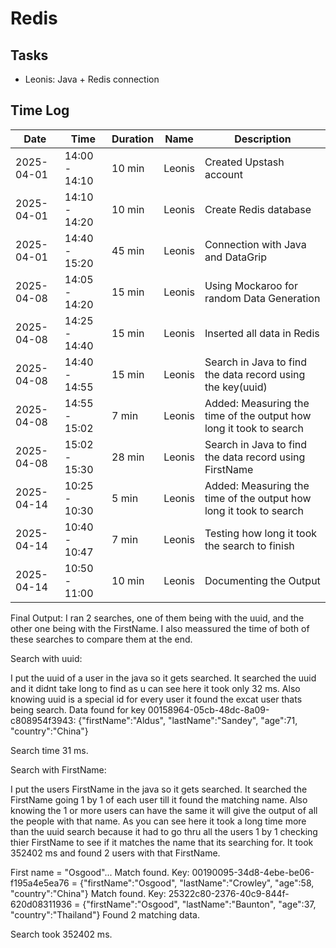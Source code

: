 # Redis

## Tasks

- Leonis: Java + Redis connection

## Time Log

| Date       | Time            | Duration | Name     | Description                  |
|------------|-----------------|----------|----------|------------------------------|
| 2025-04-01 | 14:00 - 14:10   | 10 min   | Leonis   | Created Upstash account      |
| 2025-04-01 | 14:10 - 14:20   | 10 min   | Leonis   | Create Redis database        |
| 2025-04-01 | 14:40 - 15:20   | 45 min   | Leonis   | Connection with Java and DataGrip        |
| 2025-04-08 | 14:05 - 14:20   | 15 min   | Leonis   | Using Mockaroo for random Data Generation     |
| 2025-04-08 | 14:25 - 14:40   | 15 min   | Leonis   | Inserted all data in Redis     |
| 2025-04-08 | 14:40 - 14:55   | 15 min   | Leonis   | Search in Java to find the data record using the key(uuid)     |
| 2025-04-08 | 14:55 - 15:02   | 7 min   | Leonis   | Added: Measuring the time of the output how long it took to search     |
| 2025-04-08 | 15:02 - 15:30   | 28 min   | Leonis   | Search in Java to find the data record using FirstName     |
| 2025-04-14 | 10:25 - 10:30   | 5 min   | Leonis   | Added: Measuring the time of the output how long it took to search    |
| 2025-04-14 | 10:40 - 10:47   | 7 min   | Leonis   | Testing how long it took the search to finish    |
| 2025-04-14 | 10:50 - 11:00   | 10 min   | Leonis   | Documenting the Output    |



Final Output:
I ran 2 searches, one of them being with the uuid, and the other one being with the FirstName.
I also meassured the time of both of these searches to compare them at the end.

Search with uuid:

I put the uuid of a user in the java so it gets searched. It searched the uuid and it didnt take long to find as u can see here it took only 32 ms. Also knowing uuid is a special id for every user it found the excat user thats being search.
Data found for key 00158964-05cb-48dc-8a09-c808954f3943: {"firstName":"Aldus", "lastName":"Sandey", "age":71, "country":"China"}

Search time 31 ms.

Search with FirstName:

I put the users FirstName in the java so it gets searched. It searched the FirstName going 1 by 1 of each user till it found the matching name. Also knowing the 1 or more users can have the same it will give the output of all the people with that name.
As you can see here it took a long time more than the uuid search because it had to go thru all the users 1 by 1 checking thier FirstName to see if it matches the name that its searching for. It took 352402 ms and found 2 users with that FirstName.

First name = "Osgood"...
Match found. Key: 00190095-34d8-4ebe-be06-f195a4e5ea76 = {"firstName":"Osgood", "lastName":"Crowley", "age":58, "country":"China"}
Match found. Key: 25322c80-2376-40c9-844f-620d08311936 = {"firstName":"Osgood", "lastName":"Baunton", "age":37, "country":"Thailand"}
Found 2 matching data.

Search took 352402 ms.





